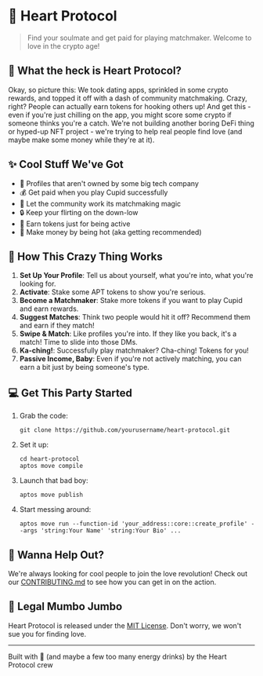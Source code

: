 # 💞 Heart Protocol

> Find your soulmate and get paid for playing matchmaker. Welcome to love in the crypto age!

## 🌟 What the heck is Heart Protocol?

Okay, so picture this: We took dating apps, sprinkled in some crypto rewards, and topped it off with a dash of community matchmaking. Crazy, right? People can actually earn tokens for hooking others up! And get this - even if you're just chilling on the app, you might score some crypto if someone thinks you're a catch. We're not building another boring DeFi thing or hyped-up NFT project - we're trying to help real people find love (and maybe make some money while they're at it).

## ✨ Cool Stuff We've Got

- 🔐 Profiles that aren't owned by some big tech company
- 💰 Get paid when you play Cupid successfully 
- 🤝 Let the community work its matchmaking magic
- 🔒 Keep your flirting on the down-low
- 💸 Earn tokens just for being active
- 💖 Make money by being hot (aka getting recommended)

## 🚀 How This Crazy Thing Works

1. **Set Up Your Profile**: Tell us about yourself, what you're into, what you're looking for.
2. **Activate**: Stake some APT tokens to show you're serious.
3. **Become a Matchmaker**: Stake more tokens if you want to play Cupid and earn rewards.
4. **Suggest Matches**: Think two people would hit it off? Recommend them and earn if they match!
5. **Swipe & Match**: Like profiles you're into. If they like you back, it's a match! Time to slide into those DMs.
6. **Ka-ching!**: Successfully play matchmaker? Cha-ching! Tokens for you!
7. **Passive Income, Baby**: Even if you're not actively matching, you can earn a bit just by being someone's type.

## 💻 Get This Party Started

1. Grab the code:
   ```
   git clone https://github.com/yourusername/heart-protocol.git
   ```
2. Set it up:
   ```
   cd heart-protocol
   aptos move compile
   ```
3. Launch that bad boy:
   ```
   aptos move publish
   ```
4. Start messing around:
   ```
   aptos move run --function-id 'your_address::core::create_profile' --args 'string:Your Name' 'string:Your Bio' ...
   ```

## 🤝 Wanna Help Out?

We're always looking for cool people to join the love revolution! Check out our [CONTRIBUTING.md](CONTRIBUTING.md) to see how you can get in on the action.

## 📄 Legal Mumbo Jumbo

Heart Protocol is released under the [MIT License](LICENSE). Don't worry, we won't sue you for finding love.

---

Built with 💖 (and maybe a few too many energy drinks) by the Heart Protocol crew
